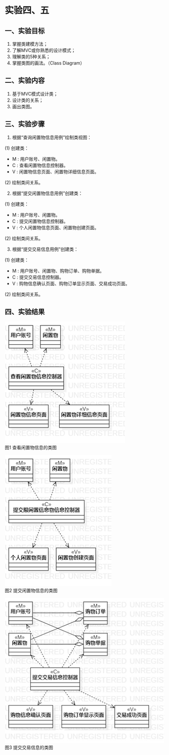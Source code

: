 # 实验四、五

## 一、实验目标

1. 掌握类建模方法；
2. 了解MVC或你熟悉的设计模式；
3. 理解类的5种关系；
4. 掌握类图的画法。（Class Diagram）


## 二、实验内容

1. 基于MVC模式设计类；
2. 设计类的关系；
3. 画出类图。

## 三、实验步骤

1. 根据“查询闲置物信息用例”绘制类视图：

(1) 创建类： 
- M : 用户账号、闲置物。
- C : 查看闲置物信息控制器。
- V : 闲置物信息页面、闲置物详细信息页面。

(2) 绘制类间关系。 

2. 根据“提交闲置物信息用例”创建类： 

(1) 创建类： 
- M : 用户账号、闲置物。
- C : 提交闲置物信息控制器。
- V : 个人闲置物信息页面、闲置物创建页面。

(2) 绘制类间关系。

3. 根据“提交交易信息用例”创建类： 

(1) 创建类： 
- M : 用户账号、闲置物、购物订单、购物单据。
- C : 提交交易信息控制器。
- V : 购物信息确认页面、购物订单显示页面、交易成功页面。

(2) 绘制类间关系。 

## 四、实验结果

![类图](./ClassDiagram1.jpg)  
图1  查看闲置物信息的类图

![类图](./ClassDiagram2.jpg)  
图2  提交闲置物信息的类图

![类图](./ClassDiagram3.jpg)  
图3  提交交易信息的类图
